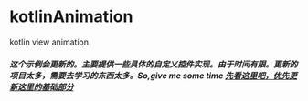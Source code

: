 # kotlinAnimation
kotlin view animation
</br>
<h5>这个示例会更新的。主要提供一些具体的自定义控件实现。由于时间有限。更新的项目太多，需要去学习的东西太多。So,give me some time</5>
<a href= "https://github.com/jiezongnewstar/AndroidAnimationView">先看这里吧，优先更新这里的基础部分</>
